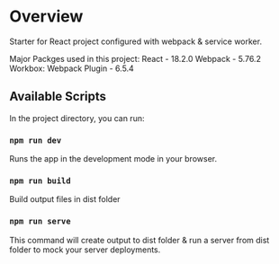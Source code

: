# Overview
Starter for React project configured with webpack & service worker.

Major Packges used in this project:
React - 18.2.0
Webpack - 5.76.2
Workbox: Webpack Plugin - 6.5.4

## Available Scripts
In the project directory, you can run:

### `npm run dev`
Runs the app in the development mode in your browser.

### `npm run build`
Build output files in dist folder

### `npm run serve`
This command will create output to dist folder & run a server from dist folder to mock your server deployments.

